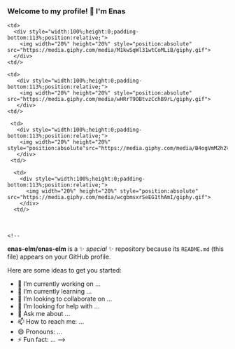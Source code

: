 ### Welcome to my profile! 👋 I'm Enas

<table>
  
    <td>
      <div style="width:100%;height:0;padding-bottom:113%;position:relative;">
        <img width="20%" height="20%" style="position:absolute"  src="https://media.giphy.com/media/M1kwSqWl31wtCoMLiB/giphy.gif">
      </div>
    <td/>
    
    <td>
       <div style="width:100%;height:0;padding-bottom:113%;position:relative;">
        <img width="20%" height="20%" style="position:absolute" src="https://media.giphy.com/media/wHRrT9OBtvzCchB9rL/giphy.gif">
       </div> 
    <td/>
  
     <td>
       <div style="width:100%;height:0;padding-bottom:113%;position:relative;">
        <img width="20%" height="20%" style="position:absolute"src="https://media.giphy.com/media/B4ogVmM2h2VcN8Mjjw/giphy.gif">
       </div>
     <td/>   
  
      <td>
        <div style="width:100%;height:0;padding-bottom:113%;position:relative;">  
          <img width="20%" height="20%" style="position:absolute" src="https://media.giphy.com/media/wcgbmsxrSeEG1thAmI/giphy.gif">
        </div>
      <td/>
  
<table>
                                                                                                                   

                                                                                                                          
                                                                                                                          
                                                                                                                          <!--
**enas-elm/enas-elm** is a ✨ _special_ ✨ repository because its `README.md` (this file) appears on your GitHub profile.

Here are some ideas to get you started:

- 🔭 I’m currently working on ...
- 🌱 I’m currently learning ...
- 👯 I’m looking to collaborate on ...
- 🤔 I’m looking for help with ...
- 💬 Ask me about ...
- 📫 How to reach me: ...
- 😄 Pronouns: ...
- ⚡ Fun fact: ...
-->
